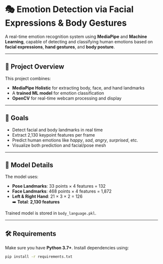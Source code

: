 # 🎭 Emotion Detection via Facial Expressions & Body Gestures

A real-time emotion recognition system using **MediaPipe** and **Machine Learning**, capable of detecting and classifying human emotions based on **facial expressions**, **hand gestures**, and **body posture**.

---

## 📌 Project Overview

This project combines:
- **MediaPipe Holistic** for extracting body, face, and hand landmarks
- A **trained ML model** for emotion classification
- **OpenCV** for real-time webcam processing and display

---

## 🎯 Goals

- Detect facial and body landmarks in real time
- Extract 2,130 keypoint features per frame
- Predict human emotions like *happy*, *sad*, *angry*, *surprised*, etc.
- Visualize both prediction and facial/pose mesh

---

## 🧠 Model Details

The model uses:
- **Pose Landmarks**: 33 points × 4 features = 132
- **Face Landmarks**: 468 points × 4 features = 1,872
- **Left & Right Hand**: 21 × 3 × 2 = 126  
➡️ **Total**: **2,130 features**

Trained model is stored in `body_language.pkl`.

---

## 🛠️ Requirements

Make sure you have **Python 3.7+**. Install dependencies using:

```bash
pip install -r requirements.txt

